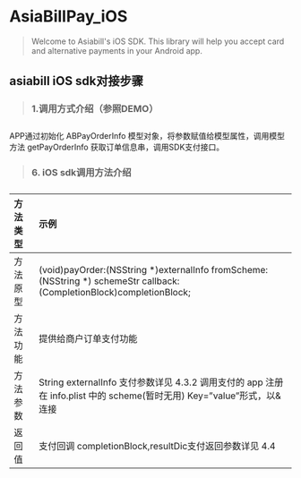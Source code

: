 **<h1>AsiaBillPay_iOS</h1>**

> Welcome to Asiabill's iOS SDK. This library will help you accept card and alternative payments in your Android app.

**<h2>asiabill iOS sdk对接步骤</h2>**

> **<h3>1.调用方式介绍（参照DEMO）<h3>**
  
APP通过初始化 ABPayOrderInfo 模型对象，将参数赋值给模型属性，调用模型方法 getPayOrderInfo 获取订单信息串，调用SDK支付接口。
  
> **<h3>6. iOS sdk调用方法介绍<h3>**
  
  | 方法类型 | 示例| 
| :------ | :------ |
| 方法原型	       |    (void)payOrder:(NSString *)externalInfo fromScheme:(NSString *) schemeStr callback:(CompletionBlock)completionBlock;   |
| 方法功能	       |        提供给商户订单支付功能                                   |
| 方法参数	       |        String externalInfo 支付参数详见 4.3.2 调用支付的 app 注册在 info.plist 中的 scheme(暂时无用) Key=”value”形式，以&连接             |
| 返回值	          |        支付回调 completionBlock,resultDic支付返回参数详见 4.4       |
